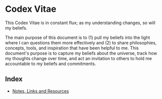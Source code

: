 # Codex Vitae
This Codex Vitae is in constant flux; as my understanding changes, so will my beliefs. 

The main purpose of this document is to (1) pull my beliefs into the light where I can questions them more effectively and (2) to share philosophies, concepts, tools, and inspiration that have been helpful to me. This document's purpose is to capture my beliefs about the universe, track how my thoughts change over time, and act an invitation to others to hold me accountable to my beliefs and commitments.

## Index
- [Notes, Links and Resources](docs/notes_links_resources.md)
